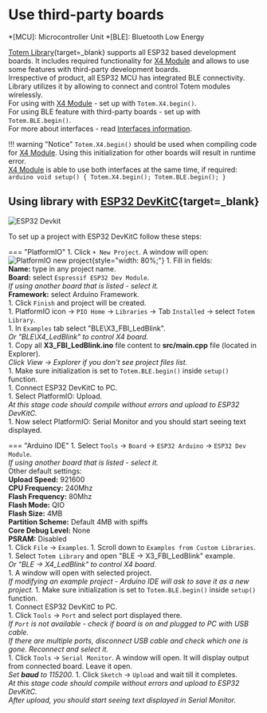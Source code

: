 # Use third-party boards

*[MCU]: Microcontroller Unit
*[BLE]: Bluetooth Low Energy

[Totem Library](https://github.com/totemmaker/TotemArduino/){target=_blank} supports all ESP32 based development boards. It includes required functionality for [X4 Module](/modules/04) and allows to use some features with third-party development boards.  
Irrespective of product, all ESP32 MCU has integrated BLE connectivity. Library utilizes it by allowing to connect and control Totem modules wirelessly.  
For using with [X4 Module](/modules/04) - set up with `Totem.X4.begin()`.  
For using BLE feature with third-party boards - set up with `Totem.BLE.begin()`.  
For more about interfaces - read [Interfaces information](/interfaces/About).

!!! warning "Notice"
    `Totem.X4.begin()` should be used when compiling code for [X4 Module](/modules/04). Using this initialization for other boards will result in runtime error.  
    [X4 Module](/modules/04) is able to use both interfaces at the same time, if required:  
    ```arduino
    void setup() {
        Totem.X4.begin();
        Totem.BLE.begin();
    }
    ```

## Using library with [ESP32 DevKitC](https://docs.espressif.com/projects/esp-idf/en/v3.1.5/get-started/get-started-devkitc.html){target=_blank}
![ESP32 Devkit](https://docs.espressif.com/projects/esp-idf/en/v3.1.5/_images/esp32-devkitc-functional-overview1.jpg)

To set up a project with ESP32 DevKitC follow these steps:

=== "PlatformIO"
    1. Click `+ New Project`. A window will open:  
    ![PlatformIO new project](/assets/images/platformio_ide_3.png){style="width: 80%;"}
    1. Fill in fields:  
        **Name:** type in any project name.  
        **Board:** select `Espressif ESP32 Dev Module`.  
        _If using another board that is listed - select it._  
        **Framework:** select Arduino Framework.  
    1. Click `Finish` and project will be created.  
    1. PlatformIO icon → `PIO Home` → `Libraries` → Tab `Installed` → select `Totem Library`.  
    1. In `Examples` tab select "BLE\X3_FBI_LedBlink".  
        _Or "BLE\X4_LedBlink" to control X4 board._  
    1. Copy all **X3_FBI_LedBlink.ino** file content to **src/main.cpp** file (located in Explorer).  
        _Click View → Explorer if you don't see project files list._  
    1. Make sure initialization is set to `Totem.BLE.begin()` inside `setup()` function.  
    1. Connect ESP32 DevKitC to PC.  
    1. Select PlatformIO: Upload.  
        _At this stage code should compile without errors and upload to ESP32 DevKitC._  
    1. Now select PlatformIO: Serial Monitor and you should start seeing text displayed.  

=== "Arduino IDE"
    1. Select `Tools` → `Board` → `ESP32 Arduino` → `ESP32 Dev Module`.  
        _If using another board that is listed - select it._  
        Other default settings:  
        **Upload Speed:** 921600  
        **CPU Frequency:** 240Mhz  
        **Flash Frequency:** 80Mhz  
        **Flash Mode:** QIO  
        **Flash Size:** 4MB  
        **Partition Scheme:** Default 4MB with spiffs  
        **Core Debug Level:** None  
        **PSRAM:** Disabled  
    1. Click `File` → `Examples`.
    1. Scroll down to `Examples from Custom Libraries`.
    1. Select `Totem Library` and open "BLE → X3_FBI_LedBlink" example.  
        _Or "BLE → X4_LedBlink" to control X4 board._  
    1. A window will open with selected project.  
        _If modifying an example project - Arduino IDE will ask to save it as a new project._
    1. Make sure initialization is set to `Totem.BLE.begin()` inside `setup()` function.  
    1. Connect ESP32 DevKitC to PC.  
    1. Click `Tools` → `Port` and select port displayed there.  
        _If `Port` is not available - check if board is on and plugged to PC with USB cable._  
        _If there are multiple ports, disconnect USB cable and check which one is gone. Reconnect and select it._  
    1. Click `Tools` → `Serial Monitor`. A window will open. It will display output from connected board. Leave it open.  
        _Set **baud** to 115200._
    1. Click `Sketch` → `Upload` and wait till it completes.  
        _At this stage code should compile without errors and upload to ESP32 DevKitC._  
        _After upload, you should start seeing text displayed in Serial Monitor._  
